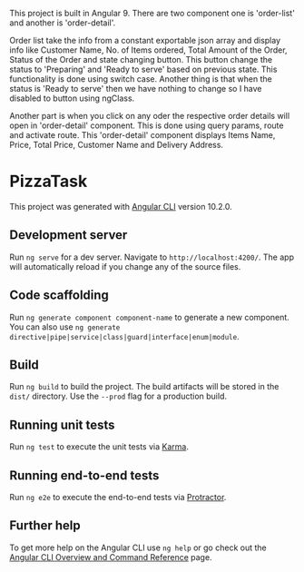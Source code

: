 This project is built in Angular 9. There are two component one is 'order-list' and another is 'order-detail'.

Order list take the info from a constant exportable json array and display info like Customer Name, No. of Items ordered, Total Amount of the Order, Status of the Order and 
state changing button. 
This button change the status to 'Preparing' and 'Ready to serve' based on previous state. This functionality is done using switch case. Another thing is that when the status is 'Ready to serve' then we have nothing to change so I have disabled to button using ngClass.

Another part is when you click on any oder the respective order details will open in 'order-detail' component. This is done using query params, route and activate route. This 'order-detail' component displays Items Name, Price, Total Price, Customer Name and Delivery Address.

# PizzaTask

This project was generated with [Angular CLI](https://github.com/angular/angular-cli) version 10.2.0.

## Development server

Run `ng serve` for a dev server. Navigate to `http://localhost:4200/`. The app will automatically reload if you change any of the source files.

## Code scaffolding

Run `ng generate component component-name` to generate a new component. You can also use `ng generate directive|pipe|service|class|guard|interface|enum|module`.

## Build

Run `ng build` to build the project. The build artifacts will be stored in the `dist/` directory. Use the `--prod` flag for a production build.

## Running unit tests

Run `ng test` to execute the unit tests via [Karma](https://karma-runner.github.io).

## Running end-to-end tests

Run `ng e2e` to execute the end-to-end tests via [Protractor](http://www.protractortest.org/).

## Further help

To get more help on the Angular CLI use `ng help` or go check out the [Angular CLI Overview and Command Reference](https://angular.io/cli) page.
